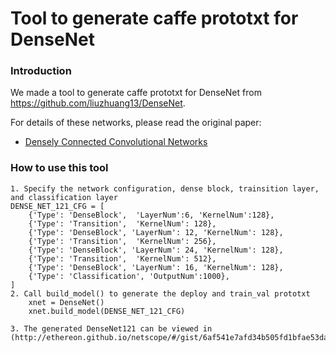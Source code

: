 # Tool to generate caffe prototxt for DenseNet

### Introduction
We made a tool to generate caffe prototxt for DenseNet from https://github.com/liuzhuang13/DenseNet.

For details of these networks, please read the original paper:
- [Densely Connected Convolutional Networks](https://arxiv.org/abs/1608.06993)


### How to use this tool
```
1. Specify the network configuration, dense block, trainsition layer, and classification layer
DENSE_NET_121_CFG = [
    {'Type': 'DenseBlock',  'LayerNum':6, 'KernelNum':128},
    {'Type': 'Transition',  'KernelNum': 128},
    {'Type': 'DenseBlock', 'LayerNum': 12, 'KernelNum': 128},
    {'Type': 'Transition',  'KernelNum': 256},
    {'Type': 'DenseBlock', 'LayerNum': 24, 'KernelNum': 128},
    {'Type': 'Transition',  'KernelNum': 512},
    {'Type': 'DenseBlock', 'LayerNum': 16, 'KernelNum': 128},
    {'Type': 'Classification', 'OutputNum':1000},
]
2. Call build_model() to generate the deploy and train_val prototxt
    xnet = DenseNet()
    xnet.build_model(DENSE_NET_121_CFG)

3. The generated DenseNet121 can be viewed in (http://ethereon.github.io/netscope/#/gist/6af541e7afd34b505fd1bfae53da7040)
```